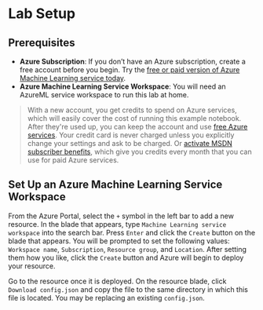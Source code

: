 # Lab Setup

## Prerequisites

- **Azure Subscription**: If you don’t have an Azure subscription, create a free account before you begin. Try the [free or paid version of Azure Machine Learning service today](https://azure.microsoft.com/en-us/free/services/machine-learning/).
- **Azure Machine Learning Service Workspace**: You will need an AzureML service workspace to run this lab at home.

> With a new account, you get credits to spend on Azure services, which will easily cover the cost of running this example notebook. After they're used up, you can keep the account and use [free Azure services](https://azure.microsoft.com/en-us/free/). Your credit card is never charged unless you explicitly change your settings and ask to be charged. Or [activate MSDN subscriber benefits](https://azure.microsoft.com/en-us/pricing/member-offers/credit-for-visual-studio-subscribers/), which give you credits every month that you can use for paid Azure services.

## Set Up an Azure Machine Learning Service Workspace

From the Azure Portal, select the `+` symbol in the left bar to add a new resource. In the blade that appears, type `Machine Learning service workspace` into the search bar. Press `Enter` and click the `Create` button on the blade that appears. You will be prompted to set the following values: `Workspace name`, `Subscription`, `Resource group`, and `Location`. After setting them how you like, click the `Create` button and Azure will begin to deploy your resource. 

Go to the resource once it is deployed. On the resource blade, click `Download config.json` and copy the file to the same directory in which this file is located. You may be replacing an existing `config.json`.

